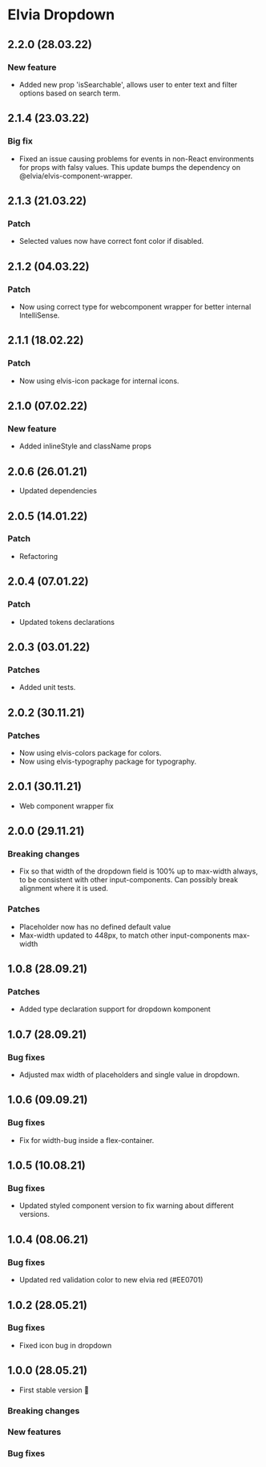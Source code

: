 # Elvia Dropdown

## 2.2.0 (28.03.22)

### New feature

- Added new prop 'isSearchable', allows user to enter text and filter options based on search term.

## 2.1.4 (23.03.22)

### Big fix

- Fixed an issue causing problems for events in non-React environments for props with falsy values. This
  update bumps the dependency on @elvia/elvis-component-wrapper.

## 2.1.3 (21.03.22)

### Patch

- Selected values now have correct font color if disabled.

## 2.1.2 (04.03.22)

### Patch

- Now using correct type for webcomponent wrapper for better internal IntelliSense.

## 2.1.1 (18.02.22)

### Patch

- Now using elvis-icon package for internal icons.

## 2.1.0 (07.02.22)

### New feature

- Added inlineStyle and className props

## 2.0.6 (26.01.21)

- Updated dependencies

## 2.0.5 (14.01.22)

### Patch

- Refactoring

## 2.0.4 (07.01.22)

### Patch

- Updated tokens declarations

## 2.0.3 (03.01.22)

### Patches

- Added unit tests.

## 2.0.2 (30.11.21)

### Patches

- Now using elvis-colors package for colors.
- Now using elvis-typography package for typography.

## 2.0.1 (30.11.21)

- Web component wrapper fix

## 2.0.0 (29.11.21)

### Breaking changes

- Fix so that width of the dropdown field is 100% up to max-width always, to be consistent with other
  input-components. Can possibly break alignment where it is used.

### Patches

- Placeholder now has no defined default value
- Max-width updated to 448px, to match other input-components max-width

## 1.0.8 (28.09.21)

### Patches

- Added type declaration support for dropdown komponent

## 1.0.7 (28.09.21)

### Bug fixes

- Adjusted max width of placeholders and single value in dropdown.

## 1.0.6 (09.09.21)

### Bug fixes

- Fix for width-bug inside a flex-container.

## 1.0.5 (10.08.21)

### Bug fixes

- Updated styled component version to fix warning about different versions.

## 1.0.4 (08.06.21)

### Bug fixes

- Updated red validation color to new elvia red (#EE0701)

## 1.0.2 (28.05.21)

### Bug fixes

- Fixed icon bug in dropdown

## 1.0.0 (28.05.21)

- First stable version :tada:

### Breaking changes

### New features

### Bug fixes
